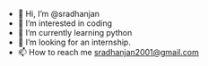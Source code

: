 - 👋 Hi, I’m @sradhanjan
- 👀 I’m interested in coding
- 🌱 I’m currently learning python
- 💞️ I’m looking for an internship.
- 📫 How to reach me sradhanjan2001@gmail.com

<!---
sradhanjan/sradhanjan is a ✨ special ✨ repository because its `README.md` (this file) appears on your GitHub profile.
You can click the Preview link to take a look at your changes.
--->

